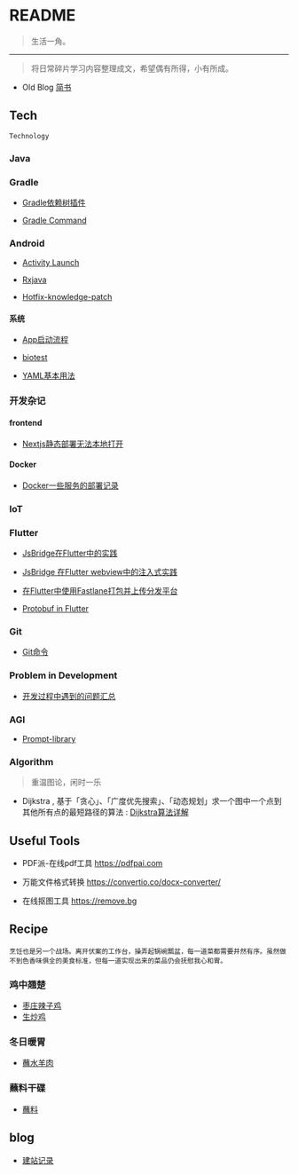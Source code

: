 # README

> 生活一角。

---

> 将日常碎片学习内容整理成文，希望偶有所得，小有所成。

* Old Blog [简书](https://www.jianshu.com/u/4fa76312004b) 

## Tech
    Technology


### Java

### Gradle

* [Gradle依赖树插件](/gradle/gradle-plugin.md)

* [Gradle Command](/gradle/gradle-cmd.md)

### Android

* [Activity Launch](/android/acitivity-launch.md)

* [Rxjava](/android/rxjava.md)

* [Hotfix-knowledge-patch](/android/hotfix.md)

#### 系统

* [App启动流程](https://www.yuque.com/isaac-laugu/qpc3mv/sux09ah6d6y9vklk)

* [biotest](/android/design-construct.md)

* [YAML基本用法](/other/YAML.md)


### 开发杂记

#### frontend

* [Nextjs静态部署无法本地打开](/frontend/nextjs-static-deploy.md)

#### Docker
 * [Docker一些服务的部署记录](/docker/docker-readme.md)


### IoT

### Flutter 

* [JsBridge在Flutter中的实践](/flutter/jsbridge-in-flutter.md) 

* [JsBridge 在Flutter webview中的注入式实践](/flutter/jsbridge-inject-webview.md) 

* [在Flutter中使用Fastlane打包并上传分发平台](/flutter/fastlane-in-flutter.md) 

* [Protobuf in Flutter](/flutter/protobuf.md)

### Git
* [Git命令](/git/git-command.md)


### Problem in Development

* [开发过程中遇到的问题汇总](/problem/problem-in-development.md)

### AGI

* [Prompt-library](/other/prompt-library.md)

### Algorithm

> 重温图论，闲时一乐

* Dijkstra , 基于「贪心」、「广度优先搜索」、「动态规划」求一个图中一个点到其他所有点的最短路径的算法 :  [Dijkstra算法详解](https://zhuanlan.zhihu.com/p/338414118)


## Useful Tools

* PDF派-在线pdf工具 https://pdfpai.com

* 万能文件格式转换 https://convertio.co/docx-converter/

* 在线抠图工具 https://remove.bg

## Recipe
    烹饪也是另一个战场。离开伏案的工作台，操弄起锅碗瓢盆，每一道菜都需要井然有序。虽然做不到色香味俱全的美食标准，但每一道实现出来的菜品仍会抚慰我心和胃。

### 鸡中翘楚

* [枣庄辣子鸡](/recipe/lucai.md)
* [生炒鸡](/recipe/scj.md)

### 冬日暖胃

* [蘸水羊肉](/recipe/mutton.md)

### 蘸料干碟

* [蘸料](/recipe/zl.md)

## blog

* [建站记录](/blog_log/blog-log.md)
